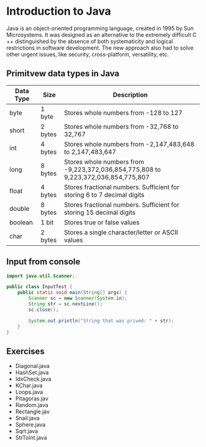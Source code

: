 # Introduction to Java

Java is an object-oriented programming language, created in 1995 by Sun Microsystems. It was designed as an alternative to the extremely difficult C ++ distinguished by the absence of both systematicity and logical restrictions in software development. The new approach also had to solve other urgent issues, like security, cross-platform, versatility, etc.

## Primitvew data types in Java 

Data Type | Size      | Description
--------- | --------- | ------------
byte      | 1 byte    | Stores whole numbers from -128 to 127
short     | 2 bytes   | Stores whole numbers from -32,768 to 32,767
int       | 4 bytes   | Stores whole numbers from -2,147,483,648 to 2,147,483,647
long      | 8 bytes   | Stores whole numbers from -9,223,372,036,854,775,808 to 9,223,372,036,854,775,807
float     | 4 bytes   | Stores fractional numbers. Sufficient for storing 6 to 7 decimal digits
double    | 8 bytes   | Stores fractional numbers. Sufficient for storing 15 decimal digits
boolean   | 1 bit     | Stores true or false values
char      | 2 bytes   | Stores a single character/letter or ASCII values

## Input from console

```java
import java.util.Scanner;

public class InputTest {
    public static void main(String[] args) {
        Scanner sc = new Scanner(System.in);
        String str = sc.nextLine();
        sc.close();

        System.out.println("String that was prived: " + str);
    }
}
```

## Exercises

- Diagonal.java
- HashSet.java
- IdxCheck.java
- KChar.java
- Loops.java
- Pitagoras.jav
- Random.java
- Rectangle.jav
- Snail.java
- Sphere.java
- Sqrt.java
- StrToInt.java

